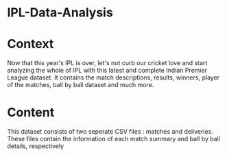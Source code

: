 # IPL-Data-Analysis
# Context
Now that this year's IPL is over, let's not curb our cricket love and start analyzing the whole of IPL with this latest and complete Indian Premier League dataset. It contains the match descriptions, results, winners, player of the matches, ball by ball dataset and much more.

# Content
This dataset consists of two seperate CSV files : matches and deliveries. These files contain the information of each match summary and ball by ball details, respectively
